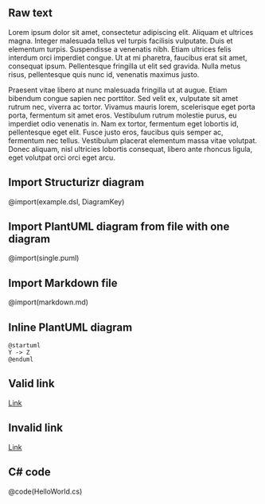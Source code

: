 ## Raw text

Lorem ipsum dolor sit amet, consectetur adipiscing elit. Aliquam et ultrices magna. Integer malesuada tellus vel turpis facilisis vulputate. Duis et elementum turpis. Suspendisse a venenatis nibh. Etiam ultrices felis interdum orci imperdiet congue. Ut at mi pharetra, faucibus erat sit amet, consequat ipsum. Pellentesque fringilla ut elit sed gravida. Nulla metus risus, pellentesque quis nunc id, venenatis maximus justo.

Praesent vitae libero at nunc malesuada fringilla ut at augue. Etiam bibendum congue sapien nec porttitor. Sed velit ex, vulputate sit amet rutrum nec, viverra ac tortor. Vivamus mauris lorem, scelerisque eget porta porta, fermentum sit amet eros. Vestibulum rutrum molestie purus, eu imperdiet odio venenatis in. Nam ex tortor, fermentum eget lobortis id, pellentesque eget elit. Fusce justo eros, faucibus quis semper ac, fermentum nec tellus. Vestibulum placerat elementum massa vitae volutpat. Donec aliquam, nisl ultricies lobortis consequat, libero ante rhoncus ligula, eget volutpat orci orci eget arcu.

## Import Structurizr diagram

@import(example.dsl, DiagramKey)

## Import PlantUML diagram from file with one diagram

@import(single.puml)

## Import Markdown file

@import(markdown.md)

## Inline PlantUML diagram

```plantuml
@startuml
Y -> Z
@enduml
```

## Valid link

[Link](https://www.onet.pl)

## Invalid link

[Link](invalid-link.md)

## C# code

@code(HelloWorld.cs)

